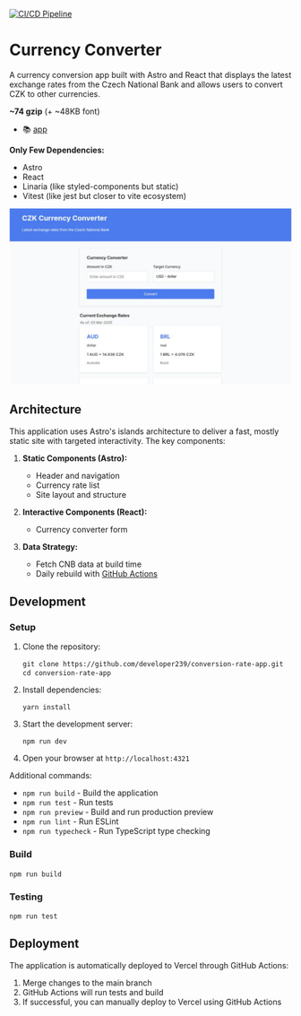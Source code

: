 [![CI/CD Pipeline](https://github.com/developer239/conversion-rate-app/actions/workflows/ci-cd.yml/badge.svg)](https://github.com/developer239/conversion-rate-app/actions/workflows/ci-cd.yml)

# Currency Converter

A currency conversion app built with Astro and React that displays the latest exchange rates from the Czech National Bank and allows users to convert CZK to other currencies.

**~74 gzip** (+ ~48KB font)

- 📚 [app](https://conversion-rate-app.vercel.app/)

**Only Few Dependencies:**
- Astro
- React
- Linaria (like styled-components but static)
- Vitest (like jest but closer to vite ecosystem)

![preview.png](preview.png)

## Architecture

This application uses Astro's islands architecture to deliver a fast, mostly static site with targeted interactivity. The key components:

1. **Static Components (Astro):**
    - Header and navigation
    - Currency rate list
    - Site layout and structure

2. **Interactive Components (React):**
    - Currency converter form

3. **Data Strategy:**
    - Fetch CNB data at build time
    - Daily rebuild with [GitHub Actions](.github/workflows/ci-cd.yml)

## Development

### Setup

1. Clone the repository:
   ```
   git clone https://github.com/developer239/conversion-rate-app.git
   cd conversion-rate-app
   ```

2. Install dependencies:
   ```
   yarn install
   ```

3. Start the development server:
   ```
   npm run dev
   ```

4. Open your browser at `http://localhost:4321`

Additional commands:

- `npm run build` - Build the application
- `npm run test` - Run tests
- `npm run preview` - Build and run production preview
- `npm run lint` - Run ESLint
- `npm run typecheck` - Run TypeScript type checking

### Build

```
npm run build
```

### Testing

```
npm run test
```

## Deployment

The application is automatically deployed to Vercel through GitHub Actions:

1. Merge changes to the main branch
2. GitHub Actions will run tests and build
3. If successful, you can manually deploy to Vercel using GitHub Actions
